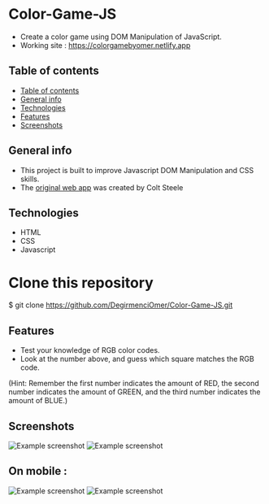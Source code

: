 # Color-Game-JS

- Create a color game using DOM Manipulation of JavaScript.
- Working site : https://colorgamebyomer.netlify.app

## Table of contents

- [Table of contents](#table-of-contents)
- [General info](#general-info)
- [Technologies](#technologies)
- [Features](#features)
- [Screenshots](#screenshots)

## General info

- This project is built to improve Javascript DOM Manipulation and CSS skills.
- The [original web app](https://www.udemy.com/the-web-developer-bootcamp) was created by Colt Steele

## Technologies

- HTML
- CSS
- Javascript

# Clone this repository

\$ git clone https://github.com/DegirmenciOmer/Color-Game-JS.git

## Features

- Test your knowledge of RGB color codes.
- Look at the number above, and guess which square matches the RGB code.

(Hint: Remember the first number indicates the amount of RED, the second number indicates the amount of GREEN, and the third number indicates the amount of BLUE.)

## Screenshots

![Example screenshot](https://i.postimg.cc/Jtq7dtBm/Screenshot-2020-11-17-222626.png)
![Example screenshot](https://i.postimg.cc/MvpZkxyB/Screenshot-2020-11-17-222724.png)

## On mobile :

![Example screenshot](https://i.postimg.cc/BPs6PKL7/colormobile.jpg)
![Example screenshot](https://i.postimg.cc/8fHCRzLp/mobile.jpg)
